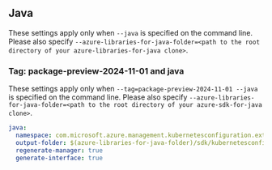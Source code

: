 ## Java

These settings apply only when `--java` is specified on the command line.
Please also specify `--azure-libraries-for-java-folder=<path to the root directory of your azure-libraries-for-java clone>`.

### Tag: package-preview-2024-11-01 and java

These settings apply only when `--tag=package-preview-2024-11-01 --java` is specified on the command line.
Please also specify `--azure-libraries-for-java-folder=<path to the root directory of your azure-sdk-for-java clone>`.

``` yaml $(tag) == 'package-preview-2024-11-01' && $(java)
java:
  namespace: com.microsoft.azure.management.kubernetesconfiguration.extensiontypes.v2024_11_01_preview
  output-folder: $(azure-libraries-for-java-folder)/sdk/kubernetesconfiguration/mgmt-v2024_11_01_preview
  regenerate-manager: true
  generate-interface: true
```